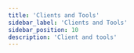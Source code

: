 ```yaml
---
title: 'Clients and Tools'
sidebar_label: 'Clients and Tools'
sidebar_position: 10
description: 'Client and tools'
---
```

